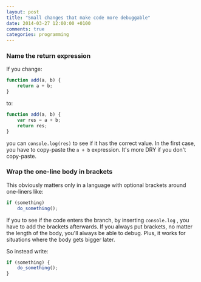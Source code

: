```yaml
---
layout: post
title: "Small changes that make code more debuggable"
date: 2014-03-27 12:00:00 +0100
comments: true
categories: programming
---
```


### Name the return expression

If you change:

```javascript
function add(a, b) {
    return a + b;
}
```

to:

```javascript
function add(a, b) {
    var res = a + b;
    return res;
}
```

you can `console.log(res)` to see if it has the correct value. In the first case, you have to copy-paste the `a + b` expression. It's more DRY if you don't copy-paste.

### Wrap the one-line body in brackets

This obviously matters only in a language with optional brackets around one-liners like:

```javascript
if (something)
    do_something();
```

If you to see if the code enters the branch, by inserting `console.log` , you have to add the brackets afterwards. If you always put brackets, no matter the length of the body, you'll always be able to debug. Plus, it works for situations where the body gets bigger later.

So instead write:

```javascript
if (something) {
    do_something();
}
```